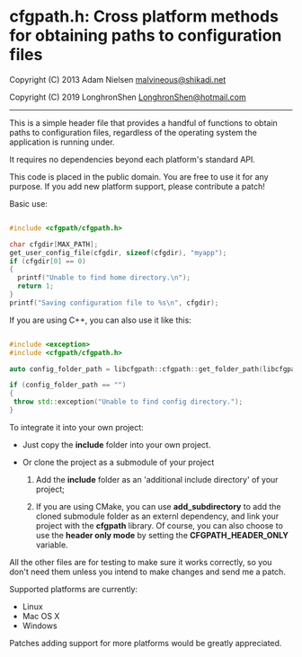cfgpath.h: Cross platform methods for obtaining paths to configuration files
============================================================================

Copyright (C) 2013 Adam Nielsen <malvineous@shikadi.net>

Copyright (C) 2019 LonghronShen <LonghronShen@hotmail.com>

---

This is a simple header file that provides a handful of functions to obtain
paths to configuration files, regardless of the operating system the
application is running under.

It requires no dependencies beyond each platform's standard API.

This code is placed in the public domain.  You are free to use it for any
purpose.  If you add new platform support, please contribute a patch!

Basic use:

```C

#include <cfgpath/cfgpath.h>

char cfgdir[MAX_PATH];
get_user_config_file(cfgdir, sizeof(cfgdir), "myapp");
if (cfgdir[0] == 0)
{
  printf("Unable to find home directory.\n");
  return 1;
}
printf("Saving configuration file to %s\n", cfgdir);

```
If you are using C++, you can also use it like this:

```C++

#include <exception>
#include <cfgpath/cfgpath.h>

auto config_folder_path = libcfgpath::cfgpath::get_folder_path(libcfgpath::known_spefial_folder::CONFIG, "myapp");

if (config_folder_path == "")
{
 throw std::exception("Unable to find config directory.");
}

```

To integrate it into your own project:

* Just copy the **include** folder into your own project.

* Or clone the project as a submodule of your project
  1. Add the **include** folder as an 'additional include directory' of your project;

  2. If you are using CMake, you can use **add_subdirectory** to add the cloned submodule folder as an externl dependency, and link your project with the **cfgpath** library. Of course, you can also choose to use the **header only mode** by setting the **CFGPATH_HEADER_ONLY** variable.

All the other files are for testing to make sure it works correctly, so you don't need them unless you intend to make changes and send me a patch.

Supported platforms are currently:

* Linux
* Mac OS X
* Windows

Patches adding support for more platforms would be greatly appreciated.
